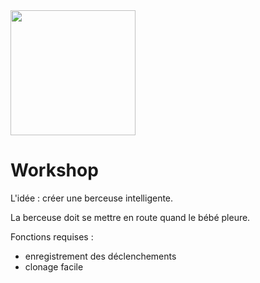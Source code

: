 <img src="http://blog.xebia.fr/wp-content/uploads/2015/03/rass.png" align="center" width="200"/>


# Workshop

L'idée : créer une berceuse intelligente.

La berceuse doit se mettre en route quand le bébé pleure.

Fonctions requises :
- enregistrement des déclenchements
- clonage facile
